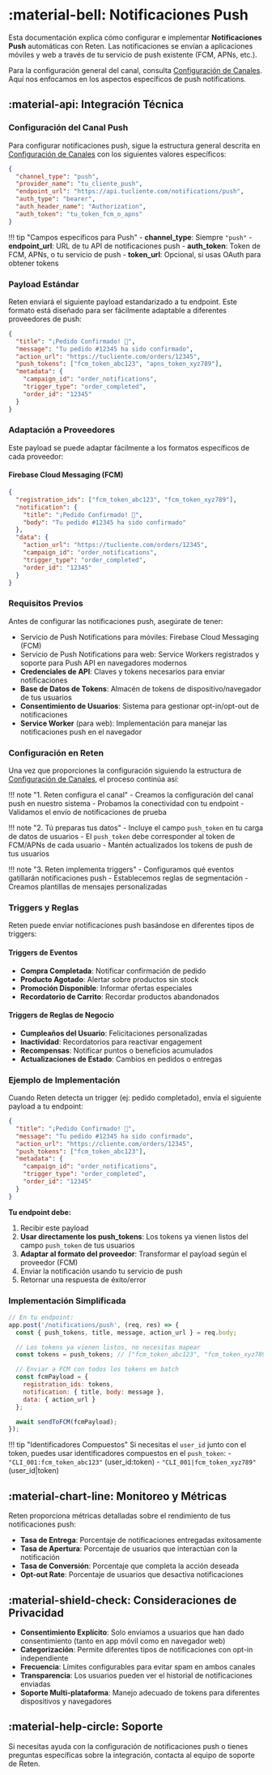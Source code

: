 # :material-bell: Notificaciones Push

Esta documentación explica cómo configurar e implementar **Notificaciones Push** automáticas con Reten. Las notificaciones se envían a aplicaciones móviles y web a través de tu servicio de push existente (FCM, APNs, etc.).

Para la configuración general del canal, consulta [Configuración de Canales](../channel-provider-configuration/README.md). Aquí nos enfocamos en los aspectos específicos de push notifications.

## :material-api: Integración Técnica

### Configuración del Canal Push

Para configurar notificaciones push, sigue la estructura general descrita en [Configuración de Canales](../channel-provider-configuration/README.md) con los siguientes valores específicos:

```json
{
  "channel_type": "push",
  "provider_name": "tu_cliente_push",
  "endpoint_url": "https://api.tucliente.com/notifications/push",
  "auth_type": "bearer",
  "auth_header_name": "Authorization",
  "auth_token": "tu_token_fcm_o_apns"
}
```

!!! tip "Campos específicos para Push"
    - **channel_type**: Siempre `"push"`
    - **endpoint_url**: URL de tu API de notificaciones push
    - **auth_token**: Token de FCM, APNs, o tu servicio de push
    - **token_url**: Opcional, si usas OAuth para obtener tokens

### Payload Estándar

Reten enviará el siguiente payload estandarizado a tu endpoint. Este formato está diseñado para ser fácilmente adaptable a diferentes proveedores de push:

```json
{
  "title": "¡Pedido Confirmado! 🎉",
  "message": "Tu pedido #12345 ha sido confirmado",
  "action_url": "https://tucliente.com/orders/12345",
  "push_tokens": ["fcm_token_abc123", "apns_token_xyz789"],
  "metadata": {
    "campaign_id": "order_notifications",
    "trigger_type": "order_completed",
    "order_id": "12345"
  }
}
```

### Adaptación a Proveedores

Este payload se puede adaptar fácilmente a los formatos específicos de cada proveedor:

#### Firebase Cloud Messaging (FCM)
```json
{
  "registration_ids": ["fcm_token_abc123", "fcm_token_xyz789"],
  "notification": {
    "title": "¡Pedido Confirmado! 🎉",
    "body": "Tu pedido #12345 ha sido confirmado"
  },
  "data": {
    "action_url": "https://tucliente.com/orders/12345",
    "campaign_id": "order_notifications",
    "trigger_type": "order_completed",
    "order_id": "12345"
  }
}
```


### Requisitos Previos

Antes de configurar las notificaciones push, asegúrate de tener:

- Servicio de Push Notifications para móviles: Firebase Cloud Messaging (FCM)
- Servicio de Push Notifications para web: Service Workers registrados y soporte para Push API en navegadores modernos
- **Credenciales de API**: Claves y tokens necesarios para enviar notificaciones
- **Base de Datos de Tokens**: Almacén de tokens de dispositivo/navegador de tus usuarios
- **Consentimiento de Usuarios**: Sistema para gestionar opt-in/opt-out de notificaciones
- **Service Worker** (para web): Implementación para manejar las notificaciones push en el navegador

### Configuración en Reten

Una vez que proporciones la configuración siguiendo la estructura de [Configuración de Canales](../channel-provider-configuration/README.md), el proceso continúa así:

!!! note "1. Reten configura el canal"
    - Creamos la configuración del canal push en nuestro sistema
    - Probamos la conectividad con tu endpoint
    - Validamos el envío de notificaciones de prueba

!!! note "2. Tú preparas tus datos"
    - Incluye el campo `push_token` en tu carga de datos de usuarios
    - El `push_token` debe corresponder al token de FCM/APNs de cada usuario
    - Mantén actualizados los tokens de push de tus usuarios

!!! note "3. Reten implementa triggers"
    - Configuramos qué eventos gatillarán notificaciones push
    - Establecemos reglas de segmentación
    - Creamos plantillas de mensajes personalizadas

### Triggers y Reglas

Reten puede enviar notificaciones push basándose en diferentes tipos de triggers:

#### Triggers de Eventos
- **Compra Completada**: Notificar confirmación de pedido
- **Producto Agotado**: Alertar sobre productos sin stock
- **Promoción Disponible**: Informar ofertas especiales
- **Recordatorio de Carrito**: Recordar productos abandonados

#### Triggers de Reglas de Negocio
- **Cumpleaños del Usuario**: Felicitaciones personalizadas
- **Inactividad**: Recordatorios para reactivar engagement
- **Recompensas**: Notificar puntos o beneficios acumulados
- **Actualizaciones de Estado**: Cambios en pedidos o entregas

### Ejemplo de Implementación

Cuando Reten detecta un trigger (ej: pedido completado), envía el siguiente payload a tu endpoint:

```json
{
  "title": "¡Pedido Confirmado! 🎉",
  "message": "Tu pedido #12345 ha sido confirmado",
  "action_url": "https://cliente.com/orders/12345",
  "push_tokens": ["fcm_token_abc123"],
  "metadata": {
    "campaign_id": "order_notifications",
    "trigger_type": "order_completed",
    "order_id": "12345"
  }
}
```

**Tu endpoint debe:**

1. Recibir este payload
2. **Usar directamente los push_tokens**: Los tokens ya vienen listos del campo `push_token` de tus usuarios
3. **Adaptar al formato del proveedor**: Transformar el payload según el proveedor (FCM)
4. Enviar la notificación usando tu servicio de push
5. Retornar una respuesta de éxito/error

### Implementación Simplificada

```javascript
// En tu endpoint:
app.post('/notifications/push', (req, res) => {
  const { push_tokens, title, message, action_url } = req.body;

  // Los tokens ya vienen listos, no necesitas mapear
  const tokens = push_tokens; // ["fcm_token_abc123", "fcm_token_xyz789"]

  // Enviar a FCM con todos los tokens en batch
  const fcmPayload = {
    registration_ids: tokens,
    notification: { title, body: message },
    data: { action_url }
  };

  await sendToFCM(fcmPayload);
});
```

!!! tip "Identificadores Compuestos"
    Si necesitas el `user_id` junto con el token, puedes usar identificadores compuestos en el `push_token`:
    - `"CLI_001:fcm_token_abc123"` (user_id:token)
    - `"CLI_001|fcm_token_xyz789"` (user_id|token)

## :material-chart-line: Monitoreo y Métricas

Reten proporciona métricas detalladas sobre el rendimiento de tus notificaciones push:

- **Tasa de Entrega**: Porcentaje de notificaciones entregadas exitosamente
- **Tasa de Apertura**: Porcentaje de usuarios que interactúan con la notificación
- **Tasa de Conversión**: Porcentaje que completa la acción deseada
- **Opt-out Rate**: Porcentaje de usuarios que desactiva notificaciones

## :material-shield-check: Consideraciones de Privacidad

- **Consentimiento Explícito**: Solo enviamos a usuarios que han dado consentimiento (tanto en app móvil como en navegador web)
- **Categorización**: Permite diferentes tipos de notificaciones con opt-in independiente
- **Frecuencia**: Límites configurables para evitar spam en ambos canales
- **Transparencia**: Los usuarios pueden ver el historial de notificaciones enviadas
- **Soporte Multi-plataforma**: Manejo adecuado de tokens para diferentes dispositivos y navegadores

## :material-help-circle: Soporte

Si necesitas ayuda con la configuración de notificaciones push o tienes preguntas específicas sobre la integración, contacta al equipo de soporte de Reten.
